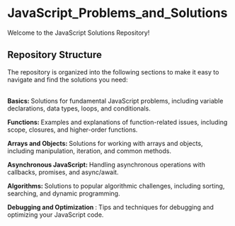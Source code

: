 ﻿# JavaScript_Problems_and_Solutions
Welcome to the JavaScript Solutions Repository!

<h2>Repository Structure</h2>
The repository is organized into the following sections to make it easy to navigate and find the solutions you need:
<br/> <br/>

<strong> Basics: </strong> Solutions for fundamental JavaScript problems, including variable declarations, data types, loops, and conditionals.

<strong> Functions: </strong> Examples and explanations of function-related issues, including scope, closures, and higher-order functions.

<strong> Arrays and Objects: </strong> Solutions for working with arrays and objects, including manipulation, iteration, and common methods.

<strong> Asynchronous JavaScript: </strong> Handling asynchronous operations with callbacks, promises, and async/await.

<strong> Algorithms: </strong> Solutions to popular algorithmic challenges, including sorting, searching, and dynamic programming.

<strong> Debugging and Optimization </strong>: Tips and techniques for debugging and optimizing your JavaScript code.
